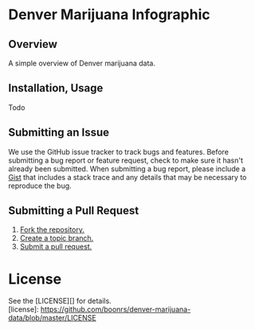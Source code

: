 Denver Marijuana Infographic
============================

## Overview  
A simple overview of Denver marijuana data.

## Installation, Usage  
Todo  

## Submitting an Issue  
We use the GitHub issue tracker to track bugs and features. Before submitting a bug report or feature request, check to make sure it hasn't already been submitted. When submitting a bug report, please include a [Gist][] that includes a stack trace and any details that may be necessary to reproduce the bug.

[gist]: https://gist.github.com/

## Submitting a Pull Request
1. [Fork the repository.][fork]  
2. [Create a topic branch.][branch]  
3. [Submit a pull request.][pr]  

[fork]: http://help.github.com/fork-a-repo/
[branch]: http://learn.github.com/p/branching.html
[pr]: http://help.github.com/send-pull-requests/

# License
See the [LICENSE][] for details.  
[license]: https://github.com/boonrs/denver-marijuana-data/blob/master/LICENSE